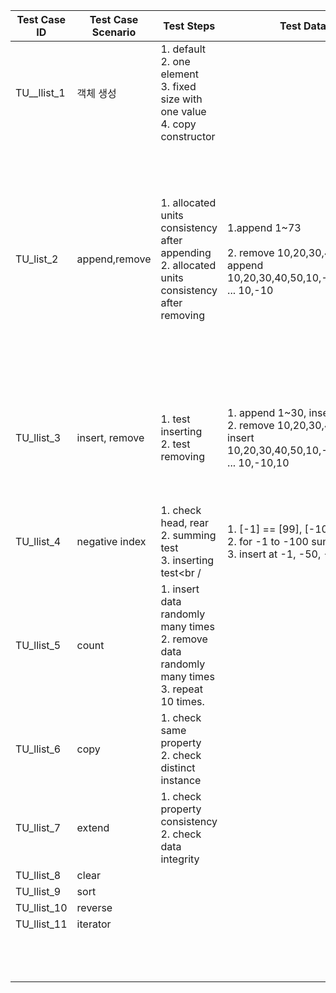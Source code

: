 | Test Case ID | Test Case Scenario | Test Steps                                                   | Test Data                                                    | Expected Results                                             | Actual Results | Pass/Fail     |
| ------------ | ------------------ | ------------------------------------------------------------ | ------------------------------------------------------------ | ------------------------------------------------------------ | -------------- | ------------- |
| TU__llist_1  | 객체 생성          | 1. default<br />2. one element<br />3. fixed size with one value<br />4. copy constructor |                                                              |                                                              |                | P(2021.01.10) |
| TU_list_2    | append,remove      | 1.  allocated units consistency after appending<br />2. allocated units consistency after removing | 1.append 1~73<br /><br />2. remove 10,20,30,40,50 then append 10,20,30,40,50,10,-10,10,-10 ... 10,-10 | 1. _nr_llist_nodes == 73, sum2701, [0].prior == nullptr, [-1].prior == nullptr<br /><br />2. _nr_llist_nodes == 84, sum2711, [0].prior == nullptr, [-1].prior == nullptr<br /><br /> |                | P(2021.01.24) |
| TU_llist_3   | insert, remove     | 1.  test inserting <br />2. test removing                    | 1. append 1~30, insert 30~73 <br />2. remove 10,20,30,40,50 then insert 10,20,30,40,50,10,-10,10,-10 ... 10,-10,10 | 1. count==73<br />sum == 2701<br />check the value in l[72],l[50]<br />2. count==84<br />sum == 2711<br />check the value in l[72],l[50] |                | P(2021.03.15) |
| TU_llist_4   | negative index     | 1. check head, rear<br />2. summing test<br />3. inserting test<br / | 1. [-1] == [99], [-100] == [0]<br />2. for -1 to -100 sum == 5050<br />3. insert at -1, -50, -100 | 1. 100,1<br />2. 5050<br />3. 5356                           |                | P(2021.05.17) |
| TU_llist_5   | count              | 1. insert data randomly many times<br />2. remove data randomly many times<br />3. repeat 10 times. |                                                              |                                                              |                | P(2021.05.10) |
| TU_llist_6   | copy               | 1. check same property<br />2. check distinct instance       |                                                              |                                                              |                | P(2021.05.17) |
| TU_llist_7   | extend             | 1. check property consistency<br />2. check data integrity   |                                                              |                                                              |                | P(2021.05.24) |
| TU_llist_8   | clear              |                                                              |                                                              |                                                              |                | P(2021.05.31) |
| TU_llist_9   | sort               |                                                              |                                                              |                                                              |                | P(2021.06.08) |
| TU_llist_10  | reverse            |                                                              |                                                              |                                                              |                | P(2021.06.15) |
| TU_llist_11  | iterator           |                                                              |                                                              |                                                              |                | P(2022.02.21) |
|              |                    |                                                              |                                                              |                                                              |                |               |
|              |                    |                                                              |                                                              |                                                              |                |               |
|              |                    |                                                              |                                                              |                                                              |                |               |
|              |                    |                                                              |                                                              |                                                              |                |               |
|              |                    |                                                              |                                                              |                                                              |                |               |
|              |                    |                                                              |                                                              |                                                              |                |               |
|              |                    |                                                              |                                                              |                                                              |                |               |
|              |                    |                                                              |                                                              |                                                              |                |               |
|              |                    |                                                              |                                                              |                                                              |                |               |
|              |                    |                                                              |                                                              |                                                              |                |               |
|              |                    |                                                              |                                                              |                                                              |                |               |
|              |                    |                                                              |                                                              |                                                              |                |               |
|              |                    |                                                              |                                                              |                                                              |                |               |


